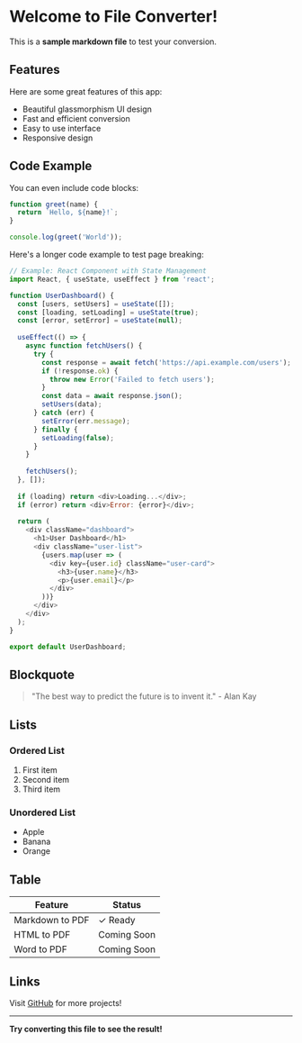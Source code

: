 # Welcome to File Converter! 

This is a **sample markdown file** to test your conversion.

## Features

Here are some great features of this app:

- Beautiful glassmorphism UI design
- Fast and efficient conversion
- Easy to use interface
- Responsive design

## Code Example

You can even include code blocks:

```javascript
function greet(name) {
  return `Hello, ${name}!`;
}

console.log(greet('World'));
```

Here's a longer code example to test page breaking:

```javascript
// Example: React Component with State Management
import React, { useState, useEffect } from 'react';

function UserDashboard() {
  const [users, setUsers] = useState([]);
  const [loading, setLoading] = useState(true);
  const [error, setError] = useState(null);
  
  useEffect(() => {
    async function fetchUsers() {
      try {
        const response = await fetch('https://api.example.com/users');
        if (!response.ok) {
          throw new Error('Failed to fetch users');
        }
        const data = await response.json();
        setUsers(data);
      } catch (err) {
        setError(err.message);
      } finally {
        setLoading(false);
      }
    }
    
    fetchUsers();
  }, []);
  
  if (loading) return <div>Loading...</div>;
  if (error) return <div>Error: {error}</div>;
  
  return (
    <div className="dashboard">
      <h1>User Dashboard</h1>
      <div className="user-list">
        {users.map(user => (
          <div key={user.id} className="user-card">
            <h3>{user.name}</h3>
            <p>{user.email}</p>
          </div>
        ))}
      </div>
    </div>
  );
}

export default UserDashboard;
```

## Blockquote

> "The best way to predict the future is to invent it." - Alan Kay

## Lists

### Ordered List
1. First item
2. Second item
3. Third item

### Unordered List
- Apple
- Banana
- Orange

## Table

| Feature | Status |
|---------|--------|
| Markdown to PDF | ✓ Ready |
| HTML to PDF | Coming Soon |
| Word to PDF | Coming Soon |

## Links

Visit [GitHub](https://github.com) for more projects!

---

**Try converting this file to see the result!**

